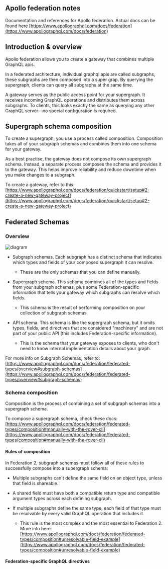 ## Apollo federation notes

Documentation and references for Apollo federation. Actual docs can be found here [https://www.apollographql.com/docs/federation](https://www.apollographql.com/docs/federation)

## Introduction & overview

Apollo federation allows you to create a gateway that combines multiple GraphQL apis.

In a federated architecture, individual graphql apis are called subgraphs, these subgraphs are then composed into a super grap. By querying the supergraph, clients can query all subgraphs at the same time.

A gateway serves as the public access point for your supergraph. It receives incoming GraphQL operations and distributes them across subgraphs. To clients, this looks exactly the same as querying any other GraphQL server—no special configuration is required.

## Supergraph schema composition

To create a supergraph, you use a process called composition. Composition takes all of your subgraph schemas and combines them into one schema for your gateway.

As a best practise, the gateway does not compose its own supergraph schema. Instead, a separate process composes the schema and provides it to the gateway. This helps improve reliability and reduce downtime when you make changes to a subgraph.

To create a gateway, refer to this: [https://www.apollographql.com/docs/federation/quickstart/setup#2-create-a-new-gateway-project](https://www.apollographql.com/docs/federation/quickstart/setup#2-create-a-new-gateway-project)

## Federated Schemas

### Overview

![diagram](https://i.ibb.co/5W3RsdR/federatedgraph.jpg)

- Subgraph schemas. Each subgraph has a distinct schema that indicates which types and fields of your composed supergraph it can resolve.

  - These are the only schemas that you can define manually.

- Supergraph schema. This schema combines all of the types and fields from your subgraph schemas, plus some Federation-specific information that tells your gateway which subgraphs can resolve which fields.

  - This schema is the result of performing composition on your collection of subgraph schemas.

- API schema. This schema is like the supergraph schema, but it omits types, fields, and directives that are considered "machinery" and are not part of your public API (this includes Federation-specific information).
  - This is the schema that your gateway exposes to clients, who don't need to know internal implementation details about your graph.

For more info on Subgraph Schemas, refer to: [https://www.apollographql.com/docs/federation/federated-types/overview#subgraph-schemas](https://www.apollographql.com/docs/federation/federated-types/overview#subgraph-schemas)

### Schema composition

Composition is the process of combining a set of subgraph schemas into a supergraph schema.

To compose a supergraph schema, check these docs: [https://www.apollographql.com/docs/federation/federated-types/composition#manually-with-the-rover-cli](https://www.apollographql.com/docs/federation/federated-types/composition#manually-with-the-rover-cli)

#### Rules of composition

In Federation 2, subgraph schemas must follow all of these rules to successfully compose into a supergraph schema:

- Multiple subgraphs can't define the same field on an object type, unless that field is shareable.

- A shared field must have both a compatible return type and compatible argument types across each defining subgraph.

- If multiple subgraphs define the same type, each field of that type must be resolvable by every valid GraphQL operation that includes it.
  - This rule is the most complex and the most essential to Federation 2. More info here: [https://www.apollographql.com/docs/federation/federated-types/composition#unresolvable-field-example](https://www.apollographql.com/docs/federation/federated-types/composition#unresolvable-field-example)

#### Federation-specific GraphQL directives

